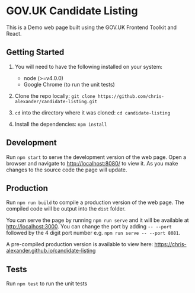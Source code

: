 # GOV.UK Candidate Listing

This is a Demo web page built using the GOV.UK Frontend Toolkit and React.

## Getting Started

1. You will need to have the following installed on your system:
    + node (>=v4.0.0)
    + Google Chrome (to run the unit tests)

2. Clone the repo locally: `git clone https://github.com/chris-alexander/candidate-listing.git`

3. `cd` into the directory where it was cloned: `cd candidate-listing`

4. Install the dependencies: `npm install`

## Development

Run `npm start` to serve the development version of the web page.
Open a browser and navigate to <http://localhost:8080/> to view it.
As you make changes to the source code the page will update.

## Production

Run `npm run build` to compile a production version of the web page. The compiled code will be output into the `dist` folder.

You can serve the page by running `npm run serve` and it will be available at <http://localhost:3000>. You can change the port by adding `-- --port` followed by the 4 digit port number e.g. `npm run serve -- --port 8081`.

A pre-compiled production version is available to view here: <https://chris-alexander.github.io/candidate-listing>

## Tests

Run `npm test` to run the unit tests
